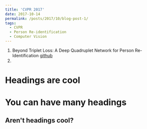 ```yaml
---
title: 'CVPR 2017'
date: 2017-10-14
permalink: /posts/2017/10/blog-post-1/
tags:
  - CVPR
  - Person Re-identification
  - Computer Vision
---
```


1. Beyond Triplet Loss: A Deep Quadruplet Network for Person Re-Identification [github](https://github.com/yokattame/SpindleNet)
2.

Headings are cool
======

You can have many headings
======

Aren't headings cool?
------
